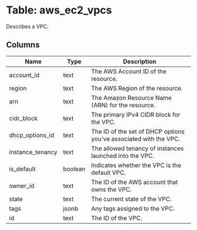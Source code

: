 
# Table: aws_ec2_vpcs
Describes a VPC.
## Columns
| Name        | Type           | Description  |
| ------------- | ------------- | -----  |
|account_id|text|The AWS Account ID of the resource.|
|region|text|The AWS Region of the resource.|
|arn|text|The Amazon Resource Name (ARN) for the resource.|
|cidr_block|text|The primary IPv4 CIDR block for the VPC.|
|dhcp_options_id|text|The ID of the set of DHCP options you've associated with the VPC.|
|instance_tenancy|text|The allowed tenancy of instances launched into the VPC.|
|is_default|boolean|Indicates whether the VPC is the default VPC.|
|owner_id|text|The ID of the AWS account that owns the VPC.|
|state|text|The current state of the VPC.|
|tags|jsonb|Any tags assigned to the VPC.|
|id|text|The ID of the VPC.|
